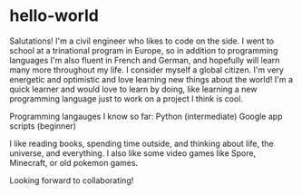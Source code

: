 # hello-world

Salutations!
I'm a civil engineer who likes to code on the side. I went to school at a trinational program in Europe, so in addition to programming languages I'm also fluent in French and German, and hopefully will learn many more throughout my life. I consider myself a global citizen. I'm very energetic and optimistic and love learning new things about the world! I'm a quick learner and would love to learn by doing, like learning a new programming language just to work on a project I think is cool.

Programming langauges I know so far:
Python (intermediate)
Google app scripts (beginner)

I like reading books, spending time outside, and thinking about life, the universe, and everything. I also like some video games like Spore, Minecraft, or old pokemon games. 

Looking forward to collaborating!

#
